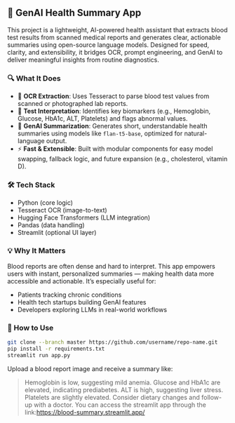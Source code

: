 ## 🧠 GenAI Health Summary App

This project is a lightweight, AI-powered health assistant that extracts blood test results from scanned medical reports and generates clear, actionable summaries using open-source language models. Designed for speed, clarity, and extensibility, it bridges OCR, prompt engineering, and GenAI to deliver meaningful insights from routine diagnostics.

### 🔍 What It Does

- 📸 **OCR Extraction**: Uses Tesseract to parse blood test values from scanned or photographed lab reports.
- 🧪 **Test Interpretation**: Identifies key biomarkers (e.g., Hemoglobin, Glucose, HbA1c, ALT, Platelets) and flags abnormal values.
- 🤖 **GenAI Summarization**: Generates short, understandable health summaries using models like `flan-t5-base`, optimized for natural-language output.
- ⚡ **Fast & Extensible**: Built with modular components for easy model swapping, fallback logic, and future expansion (e.g., cholesterol, vitamin D).

### 🛠 Tech Stack

- Python (core logic)
- Tesseract OCR (image-to-text)
- Hugging Face Transformers (LLM integration)
- Pandas (data handling)
- Streamlit (optional UI layer)

### 💡 Why It Matters

Blood reports are often dense and hard to interpret. This app empowers users with instant, personalized summaries — making health data more accessible and actionable. It’s especially useful for:

- Patients tracking chronic conditions
- Health tech startups building GenAI features
- Developers exploring LLMs in real-world workflows

### 🚀 How to Use

```bash
git clone --branch master https://github.com/username/repo-name.git
pip install -r requirements.txt
streamlit run app.py
```

Upload a blood report image and receive a summary like:

> Hemoglobin is low, suggesting mild anemia. Glucose and HbA1c are elevated, indicating prediabetes. ALT is high, suggesting liver stress. Platelets are slightly elevated. Consider dietary changes and follow-up with a doctor.
You can access the streamlit app through the link:https://blood-summary.streamlit.app/
